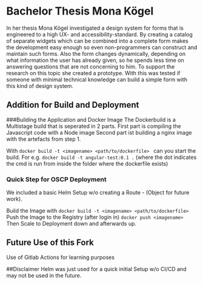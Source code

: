 # Bachelor Thesis Mona Kögel
In her thesis Mona Kögel investigated a design system for forms that is engineered to a high UX- and accessibility-standard. By creating a catalog of separate widgets which can be combined into a complete form makes the development easy enough so even non-programmers can construct and maintain such forms. Also the form changes dynamically, depending on what information the user has already given, so he spends less time on answering questions that are not concerning to him. To support the research on this topic she created a prototype. With this was tested if someone with minimal technical knowledge can build a simple form with this kind of design system.


## Addition for Build and Deployment
###Building the Application and Docker Image
The Dockerbuild is a Multistage build that is seperated in 2 parts.
First part is compiling the Javascript code with a Node image
Second part ist building a nginx image with the artefacts from step 1.

With ``docker build -t <imagename> <path/to/dockerfile> `` can you start the build.
For e.g. ``docker build -t angular-test:0.1 .`` (where the dot indicates the cmd is run from
inside the folder where the dockerfile exists)

### Quick Step for OSCP Deployment
We included a basic Helm Setup w/o creating a Route - (Object for future work).

Build the Image with ``docker build -t <imagename> <path/to/dockerfile> ``
Push the Image to the Registry (after login in) ```docker push <imagename>```
Then Scale to Deployment down and afterwards up.

## Future Use of this Fork 
Use of Gitlab Actions for learning purposes

##Disclaimer
Helm was just used for a quick initial Setup w/o CI/CD and may not be used in the future.

